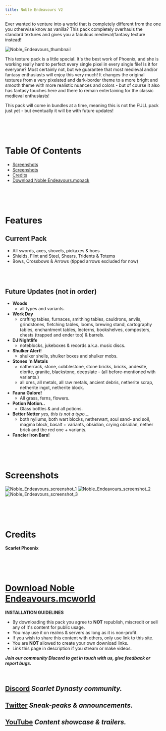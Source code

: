 ```yaml
---
title: Noble Endeavours V2
---
```


Ever wanted to venture into a world that is completely different from the one you otherwise know as vanilla? This pack completely overhauls the standard textures and gives you a fabulous medieval/fantasy texture instead!

![Noble_Endeavours_thumbnail](https://github.com/Scarlet-Dynasty/scarlet-dynasty.github.io/assets/99989764/a99a28df-0687-4146-b9df-4aa21900d370)

This texture pack is a little special. It's the best work of Phoenix, and she is working really hard to perfect every single pixel in every single file! Is it for everyone? Most certainly not, but we guarantee that most medieval and/or fantasy enthusiasts will enjoy this very much! It changes the original textures from a very pixelated and dark-border theme to a more bright and smooth theme with more realistic nuances and colors - but of course it also has fantasy touches here and there to remain entertaining for the classic medieval enthusiasts!

This pack will come in bundles at a time, meaning this is not the FULL pack just yet - but eventually it will be with future updates!

<br>
<br>
<br>

# Table Of Contents

- [Screenshots](/resource-packs/noble-endeavours#features)
- [Screenshots](/resource-packs/noble-endeavours#screenshots)
- [Credits](/resource-packs/noble-endeavours#screenshots)
- [Download Noble Endeavours.mcpack](/resource-packs/noble-endeavours#download-noble-endeavoursmcpack)

<br>
<br>
<br>

# Features

## Current Pack
- All swords, axes, shovels, pickaxes & hoes
- Shields, Flint and Steel, Shears, Tridents & Totems
- Bows, Crossbows & Arrows (tipped arrows excluded for now)
 
<br>
<br>

## Future Updates (not in order)
- **Woods**
    - all types and variants.
- **Work Day**
    - crafting tables, furnaces, smithing tables, cauldrons, anvils, grindstones, fletching tables, looms, brewing stand, cartography tables, enchantment tables, lecterns, bookshelves, composters, chests (trapped and ender too) & barrels.
- **DJ Nightlife**
    - noteblocks, jukeboxes & records a.k.a. music discs.
- **Shulker Alert!**
    - shulker shells, shulker boxes and shulker mobs.
- **Stones 'n Metals**
    - natherrack, stone, cobblestone, stone bricks, bricks, andesite, diorite, granite, blackstone, deepslate - (all before-mentioned with variants.)
    - all ores, all metals, all raw metals, ancient debris, netherite scrap, netherite ingot, netherite block.
- **Fauna Galore!**
    - All grass, ferns, flowers.
- **Potion Motion..**
    - Glass bottles & and all potions.
- **Better Netter** *yes, this is not a typo....*
    - both nyliums, both wart blocks, netherwart, soul sand- and soil, magma block, basalt + variants, obsidian, crying obsidian, nether brick and the red one + variants.
- **Fancier Iron Bars!**

<br>
<br>
<br>

# Screenshots

![Noble_Endeavours_screenshot_1](https://github.com/Scarlet-Dynasty/scarlet-dynasty.github.io/assets/99989764/36775d61-4fcb-469d-a86c-ddfc3185c95d)
![Noble_Endeavours_screenshot_2](https://github.com/Scarlet-Dynasty/scarlet-dynasty.github.io/assets/99989764/0f0b16c4-9b38-47f4-a5fe-2a92815c840f)
![Noble_Endeavours_screenshot_3](https://github.com/Scarlet-Dynasty/scarlet-dynasty.github.io/assets/99989764/ff9fa8c2-39ff-464d-a642-3b1e0e750560)

<br>
<br>
<br>

# Credits

**Scarlet Phoenix**

<br>
<br>
<br>

# [Download Noble Endeavours.mcworld](https://github.com/Scarlet-Dynasty/downloads/releases/download/noble-endeavours/Noble_Endeavours_V2.mcpack)

**INSTALLATION GUIDELINES**
- By downloading this pack you agree to **NOT** republish, miscredit or sell any of it's content for public usage.
- You may use it on realms & servers as long as it is non-profit.
- If you wish to share this content with others, only use link to this site.
- You are **NOT** allowed to create your own download links. 
- Link this page in description if you stream or make videos.

***Join our community Discord to get in touch with us, give feedback or report bugs.***

<br>

## [Discord](https://discord.gg/SaQbuBUuuw) *Scarlet Dynasty community.*
## **[Twitter](https://twitter.com/ScarletDynasty)** *Sneak-peaks & announcements.*
## **[YouTube](https://www.youtube.com/channel/UCFZVpNDfKGdoArxYMBle4Hw)** *Content showcase & trailers.*

<br>
<br>
<br>
